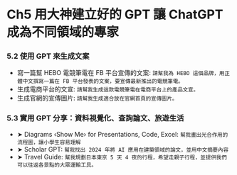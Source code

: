 # Ch5 用大神建立好的 GPT 讓 ChatGPT 成為不同領域的專家

### 5.2	使用 GPT 來生成文案

- 寫一篇幫 HEBO 電競筆電在 FB 平台宣傳的文案: `請幫我為 HEBO 這個品牌，用正體中文撰寫一篇在 FB 平台發表的文案，要宣傳最新推出的電競筆電。`
- 生成電商平台的文宣: `請幫我生成這款電競筆電在電商平台上的產品文宣。`
- 生成官網的宣傳圖片: `請幫我生成適合放在官網首頁的宣傳圖片。`

### 5.3	實用 GPT 分享：資料視覺化、查詢論文、旅遊生活

- ➤ Diagrams ‹Show Me› for Presentations, Code, Excel: `幫我畫出光合作用的流程圖，讓小學生容易理解`
- ➤ Scholar GPT: `幫我找出 2024 年將 AI 應用在建築領域的論文，並用中文摘要內容`
- ➤ Travel Guide: `幫我規劃日本東京 5 天 4 夜的行程，希望走親子行程，並提供我們可以往返各景點的大眾運輸工具。`